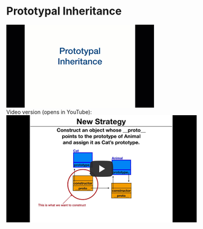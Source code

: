 # Prototypal Inheritance
![Prototypal Inheritance](Prototypal_Inheritance.gif)    
Video version (opens in YouTube):
[![Prototypal Inheritance in JS](PI_image.jpg)](https://youtu.be/WK2FJJN_2uc "Prototypal Inheritance in JS")